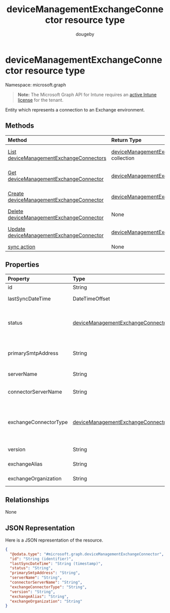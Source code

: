 ﻿---
title: "deviceManagementExchangeConnector resource type"
description: "Entity which represents a connection to an Exchange environment."
author: "dougeby"
localization_priority: Normal
ms.prod: "intune"
doc_type: resourcePageType
---

# deviceManagementExchangeConnector resource type

Namespace: microsoft.graph

> **Note:** The Microsoft Graph API for Intune requires an [active Intune license](https://go.microsoft.com/fwlink/?linkid=839381) for the tenant.

Entity which represents a connection to an Exchange environment.

## Methods

| Method                                                                                                           | Return Type                                                                                                         | Description                                                                                                                                                |
| :--------------------------------------------------------------------------------------------------------------- | :------------------------------------------------------------------------------------------------------------------ | :--------------------------------------------------------------------------------------------------------------------------------------------------------- |
| [List deviceManagementExchangeConnectors](../api/intune-onboarding-devicemanagementexchangeconnector-list.md)    | [deviceManagementExchangeConnector](../resources/intune-onboarding-devicemanagementexchangeconnector.md) collection | List properties and relationships of the [deviceManagementExchangeConnector](../resources/intune-onboarding-devicemanagementexchangeconnector.md) objects. |
| [Get deviceManagementExchangeConnector](../api/intune-onboarding-devicemanagementexchangeconnector-get.md)       | [deviceManagementExchangeConnector](../resources/intune-onboarding-devicemanagementexchangeconnector.md)            | Read properties and relationships of the [deviceManagementExchangeConnector](../resources/intune-onboarding-devicemanagementexchangeconnector.md) object.  |
| [Create deviceManagementExchangeConnector](../api/intune-onboarding-devicemanagementexchangeconnector-create.md) | [deviceManagementExchangeConnector](../resources/intune-onboarding-devicemanagementexchangeconnector.md)            | Create a new [deviceManagementExchangeConnector](../resources/intune-onboarding-devicemanagementexchangeconnector.md) object.                              |
| [Delete deviceManagementExchangeConnector](../api/intune-onboarding-devicemanagementexchangeconnector-delete.md) | None                                                                                                                | Deletes a [deviceManagementExchangeConnector](../resources/intune-onboarding-devicemanagementexchangeconnector.md).                                        |
| [Update deviceManagementExchangeConnector](../api/intune-onboarding-devicemanagementexchangeconnector-update.md) | [deviceManagementExchangeConnector](../resources/intune-onboarding-devicemanagementexchangeconnector.md)            | Update the properties of a [deviceManagementExchangeConnector](../resources/intune-onboarding-devicemanagementexchangeconnector.md) object.                |
| [sync action](../api/intune-onboarding-devicemanagementexchangeconnector-sync.md)                                | None                                                                                                                | Not yet documented                                                                                                                                         |

## Properties

| Property              | Type                                                                                                                 | Description                                                                                                              |
| :-------------------- | :------------------------------------------------------------------------------------------------------------------- | :----------------------------------------------------------------------------------------------------------------------- |
| id                    | String                                                                                                               | Not yet documented                                                                                                       |
| lastSyncDateTime      | DateTimeOffset                                                                                                       | Last sync time for the Exchange Connector                                                                                |
| status                | [deviceManagementExchangeConnectorStatus](../resources/intune-onboarding-devicemanagementexchangeconnectorstatus.md) | Exchange Connector Status. Possible values are: `none`, `connectionPending`, `connected`, `disconnected`.                |
| primarySmtpAddress    | String                                                                                                               | Email address used to configure the Service To Service Exchange Connector.                                               |
| serverName            | String                                                                                                               | The name of the Exchange server.                                                                                         |
| connectorServerName   | String                                                                                                               | The name of the server hosting the Exchange Connector.                                                                   |
| exchangeConnectorType | [deviceManagementExchangeConnectorType](../resources/intune-onboarding-devicemanagementexchangeconnectortype.md)     | The type of Exchange Connector Configured. Possible values are: `onPremises`, `hosted`, `serviceToService`, `dedicated`. |
| version               | String                                                                                                               | The version of the ExchangeConnectorAgent                                                                                |
| exchangeAlias         | String                                                                                                               | An alias assigned to the Exchange server                                                                                 |
| exchangeOrganization  | String                                                                                                               | Exchange Organization to the Exchange server                                                                             |

## Relationships

None

## JSON Representation

Here is a JSON representation of the resource.

<!-- {
  "blockType": "resource",
  "keyProperty": "id",
  "@odata.type": "microsoft.graph.deviceManagementExchangeConnector"
}
-->

```json
{
  "@odata.type": "#microsoft.graph.deviceManagementExchangeConnector",
  "id": "String (identifier)",
  "lastSyncDateTime": "String (timestamp)",
  "status": "String",
  "primarySmtpAddress": "String",
  "serverName": "String",
  "connectorServerName": "String",
  "exchangeConnectorType": "String",
  "version": "String",
  "exchangeAlias": "String",
  "exchangeOrganization": "String"
}
```

